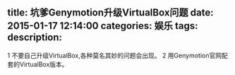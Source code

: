 title: 坑爹Genymotion升级VirtualBox问题
date: 2015-01-17 12:14:00
categories: 娱乐
tags: 
description:
---
1 不要自己升级VirtualBox,各种莫名其妙的问题会出现。
2 用Genymotion官网配套的VirtualBox版本。
